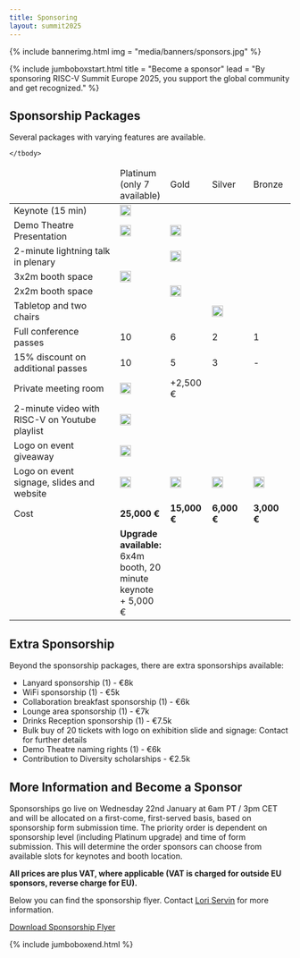```yaml
---
title: Sponsoring
layout: summit2025
---
```


{% include bannerimg.html
    img = "media/banners/sponsors.jpg"
%}

{% include jumboboxstart.html
    title = "Become a sponsor"
    lead = "By sponsoring RISC-V Summit Europe 2025, you support the global community and get recognized."
%}

## Sponsorship Packages

Several packages with varying features are available.

<table class="sponsor-table">
    <thead>
        <tr>
            <td style="width: 40%"></td>
            <td style="width: 15%" class="sponsor-platinum">Platinum <br/>(only 7 available)</td>
            <td style="width: 15%" class="sponsor-gold">Gold</td>
            <td style="width: 15%" class="sponsor-silver">Silver</td>
            <td style="width: 15%" class="sponsor-bronze">Bronze</td>
        </tr>
    </thead>
    <tbody>
        <tr>
            <td>Keynote (15 min)</td>
            <td class="sponsor-platinum"><img src="/assets/icons/check-circle-fill-green.svg" height="20" alt="yes"></td>
            <td class="sponsor-gold"></td>
            <td class="sponsor-silver"></td>
            <td class="sponsor-bronze"></td>
        </tr>
        <tr>
            <td>Demo Theatre Presentation</td>
            <td class="sponsor-platinum"><img src="/assets/icons/check-circle-fill-green.svg" height="20" alt="yes"></td>
            <td class="sponsor-gold"><img src="/assets/icons/check-circle-fill-green.svg" height="20" alt="yes"></td>
            <td class="sponsor-silver"></td>
            <td class="sponsor-bronze"></td>
        </tr>
        <tr>
            <td>2-minute lightning talk in plenary</td>
            <td class="sponsor-platinum"></td>
            <td class="sponsor-gold"><img src="/assets/icons/check-circle-fill-green.svg" height="20" alt="yes"></td>
            <td class="sponsor-silver"></td>
            <td class="sponsor-bronze"></td>
        </tr>
        <tr>
            <td>3x2m booth space</td>
            <td class="sponsor-platinum"><img src="/assets/icons/check-circle-fill-green.svg" height="20" alt="yes"></td>
            <td class="sponsor-gold"></td>
            <td class="sponsor-silver"></td>
            <td class="sponsor-bronze"></td>
        </tr>
        <tr>
            <td>2x2m booth space</td>
            <td class="sponsor-platinum"></td>
            <td class="sponsor-gold"><img src="/assets/icons/check-circle-fill-green.svg" height="20" alt="yes"></td>
            <td class="sponsor-silver"></td>
            <td class="sponsor-bronze"></td>
        </tr>
        <tr>
            <td>Tabletop and two chairs</td>
            <td class="sponsor-platinum"></td>
            <td class="sponsor-gold"></td>
            <td class="sponsor-silver"><img src="/assets/icons/check-circle-fill-green.svg" height="20" alt="yes"></td>
            <td class="sponsor-bronze"></td>
        </tr>
        <tr>
            <td>Full conference passes</td>
            <td class="sponsor-platinum">10</td>
            <td class="sponsor-gold">6</td>
            <td class="sponsor-silver">2</td>
            <td class="sponsor-bronze">1</td>
        </tr>
        <tr>
            <td>15% discount on additional passes</td>
            <td class="sponsor-platinum">10</td>
            <td class="sponsor-gold">5</td>
            <td class="sponsor-silver">3</td>
            <td class="sponsor-bronze">-</td>
        </tr>
        <tr>
            <td>Private meeting room</td>
            <td class="sponsor-platinum"><img src="/assets/icons/check-circle-fill-green.svg" height="20" alt="yes"></td>
            <td class="sponsor-gold">+2,500 €</td>
            <td class="sponsor-silver"></td>
            <td class="sponsor-bronze"></td>
        </tr>
        <tr>
            <td>2-minute video with RISC-V on Youtube playlist</td>
            <td class="sponsor-platinum"><img src="/assets/icons/check-circle-fill-green.svg" height="20" alt="yes"></td>
            <td class="sponsor-gold"></td>
            <td class="sponsor-silver"></td>
            <td class="sponsor-bronze"></td>
        </tr>
        <tr>
            <td>Logo on event giveaway</td>
            <td class="sponsor-platinum"><img src="/assets/icons/check-circle-fill-green.svg" height="20" alt="yes"></td>
            <td class="sponsor-gold"></td>
            <td class="sponsor-silver"></td>
            <td class="sponsor-bronze"></td>
        </tr>
        <tr>
            <td>Logo on event signage, slides and website</td>
            <td class="sponsor-platinum"><img src="/assets/icons/check-circle-fill-green.svg" height="20" alt="yes"></td>
            <td class="sponsor-gold"><img src="/assets/icons/check-circle-fill-green.svg" height="20" alt="yes"></td>
            <td class="sponsor-silver"><img src="/assets/icons/check-circle-fill-green.svg" height="20" alt="yes"></td>
            <td class="sponsor-bronze"><img src="/assets/icons/check-circle-fill-green.svg" height="20" alt="yes"></td>
        </tr>
        <tr>
            <td>Cost</td>
            <td class="sponsor-platinum"><strong>25,000 €</strong></td>
            <td class="sponsor-gold"><strong>15,000 €</strong></td>
            <td class="sponsor-silver"><strong>6,000 €</strong></td>
            <td class="sponsor-bronze"><strong>3,000 €</strong></td>
        </tr>
        <tr>
            <td></td>
            <td class="sponsor-platinum"><strong>Upgrade available:</strong><br>6x4m booth, 20 minute keynote<br>+ 5,000 €</td>
            <td></td>
            <td></td>
            <td></td>
        </tr>

    </tbody>
</table>

## Extra Sponsorship

Beyond the sponsorship packages, there are extra sponsorships available:

- Lanyard sponsorship (1) - €8k
- WiFi sponsorship (1) - €5k
- Collaboration breakfast sponsorship (1) - €6k
- Lounge area sponsorship (1) - €7k
- Drinks Reception sponsorship (1) - €7.5k
- Bulk buy of 20 tickets with logo on exhibition slide and signage: Contact for further details
- Demo Theatre naming rights (1) - €6k
- Contribution to Diversity scholarships - €2.5k

## More Information and Become a Sponsor

Sponsorships go live on Wednesday 22nd January at 6am PT / 3pm CET and will be allocated on a first-come, first-served basis, based on sponsorship form submission time. The priority order is dependent on sponsorship level (including Platinum upgrade) and time of form submission. This will determine the order sponsors can choose from available slots for keynotes and booth location.

**All prices are plus VAT,  where applicable (VAT is charged for outside EU sponsors, reverse charge for EU).**

Below you can find the sponsorship flyer. Contact [Lori Servin](mailto:lori@riscv.org) for more information.


<div class="container">
    <div class="row">
        <div class="col-lg-6 my-2 d-flex justify-content-center align-items-center">
            <a href="media/RISC-V Summit Europe Sponsorship 2025 16012025.pdf" role="button" class="btn btn-lg" style="background-color: var(--riscv-y); border-color: var(--riscv-y);">Download Sponsorship Flyer</a>
        </div>
       <!--<div class="col-lg-6 my-2 d-flex justify-content-center">
        <a role="button" class="btn btn-lg" style="background-color: var(--riscv-y); border-color: var(--riscv-y);"><s>Book Sponsorship</s></a>
        </div>-->
    </div>
</div>


<!--## Sponsor Manual

You can find the sponsor manual [here](media/RISC-V Summit EU 2024_sponsors manual_2024-04-25.pdf) (version: April 25).//-->

{% include jumboboxend.html %}
